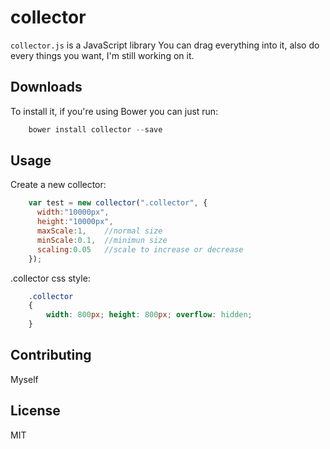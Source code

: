 # collector

`collector.js` is a JavaScript library
You can drag everything into it, also do every things you want, I'm still working on it.

## Downloads

To install it, if you're using Bower you can just run:
```javascript
	bower install collector --save
```

## Usage

Create a new collector:

```javascript
    var test = new collector(".collector", {
      width:"10000px",
      height:"10000px",
      maxScale:1,    //normal size
      minScale:0.1,  //minimun size
      scaling:0.05   //scale to increase or decrease
    });
```

.collector css style:


```css
    .collector
    {
    	width: 800px; height: 800px; overflow: hidden; 
    }
```


## Contributing

Myself

## License

MIT

